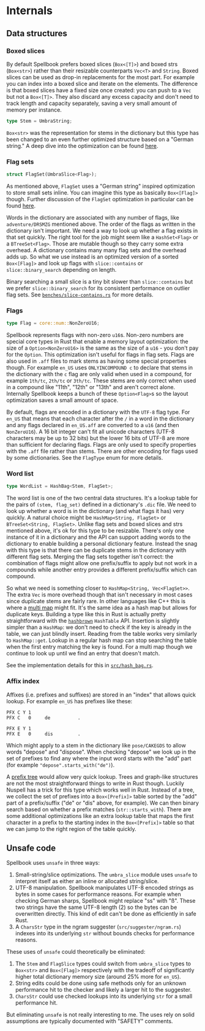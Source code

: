 # Internals

## Data structures

### Boxed slices

By default Spellbook prefers boxed slices (`Box<[T]>`) and boxed strs (`Box<str>`) rather than their resizable counterparts `Vec<T>` and `String`. Boxed slices can be used as drop-in replacements for the most part. For example you can index into a boxed slice and iterate on the elements. The difference is that boxed slices have a fixed size once created: you can push to a `Vec` but not a `Box<[T]>`. They also discard any excess capacity and don't need to track length and capacity separately, saving a very small amount of memory per instance.

```rust
type Stem = UmbraString;
```

`Box<str>` was the representation for stems in the dictionary but this type has been changed to an even further optimized structure based on a "German string." A deep dive into the optimization can be found [here](https://the-mikedavis.github.io/posts/german-string-optimizations-in-spellbook/).

### Flag sets

```rust
struct FlagSet(UmbraSlice<Flag>);
```

As mentioned above, `FlagSet` uses a "German string" inspired optimization to store small sets inline. You can imagine this type as basically `Box<[Flag]>` though. Further discussion of the `FlagSet` optimization in particular can be found [here](https://the-mikedavis.github.io/posts/german-string-optimizations-in-spellbook/#bonus-points-the-flagset-can-also-be-german).

Words in the dictionary are associated with any number of flags, like `adventure/DRSMZG` mentioned above. The order of the flags as written in the dictionary isn't important. We need a way to look up whether a flag exists in that set quickly. The right tool for the job might seem like a `HashSet<Flag>` or a `BTreeSet<Flag>`. Those are mutable though so they carry some extra overhead. A dictionary contains many many flag sets and the overhead adds up. So what we use instead is an optimized version of a sorted `Box<[Flag]>` and look up flags with `slice::contains` or `slice::binary_search` depending on length.

Binary searching a small slice is a tiny bit slower than `slice::contains` but we prefer `slice::binary_search` for its consistent performance on outlier flag sets. See [`benches/slice-contains.rs`](../benches/slice-contains.rs) for more details.

### Flags

```rust
type Flag = core::num::NonZeroU16;
```

Spellbook represents flags with non-zero `u16`s. Non-zero numbers are special core types in Rust that enable a memory layout optimization: the size of a `Option<NonZeroU16>` is the same as the size of a `u16` - you don't pay for the `Option`. This optimization isn't useful for flags in flag sets. Flags are also used in `.aff` files to mark stems as having some special properties though. For example `en_US` uses `ONLYINCOMPOUND c` to declare that stems in the dictionary with the `c` flag are only valid when used in a compound, for example `1th/tc`, `2th/tc` or `3th/tc`. These stems are only correct when used in a compound like "11th", "12th" or "13th" and aren't correct alone. Internally Spellbook keeps a bunch of these `Option<Flag>`s so the layout optimization saves a small amount of space.

By default, flags are encoded in a dictionary with the `UTF-8` flag type. For `en_US` that means that each character after the `/` in a word in the dictionary and any flags declared in `en_US.aff` are converted to a `u16` (and then `NonZeroU16`). A 16 bit integer can't fit all unicode characters (UTF-8 characters may be up to 32 bits) but the lower 16 bits of UTF-8 are more than sufficient for declaring flags. Flags are only used to specify properties with the `.aff` file rather than stems. There are other encoding for flags used by some dictionaries. See the `FlagType` enum for more details.

### Word list

```rust
type WordList = HashBag<Stem, FlagSet>;
```

The word list is one of the two central data structures. It's a lookup table for the pairs of `(stem, flag_set)` defined in a dictionary's `.dic` file. We need to look up whether a word is in the dictionary (and what flags it has) very quickly. A natural choice might be `HashMap<String, FlagSet>` or `BTreeSet<String, FlagSet>`. Unlike flag sets and boxed slices and strs mentioned above, it's ok for this type to be resizable. There's only one instance of it in a dictionary and the API can support adding words to the dictionary to enable building a personal dictionary feature. Instead the snag with this type is that there can be duplicate stems in the dictionary with different flag sets. Merging the flag sets together isn't correct: the combination of flags might allow one prefix/suffix to apply but not work in a compounds while another entry provides a different prefix/suffix which can compound.

So what we need is something closer to `HashMap<String, Vec<FlagSet>>`. The extra `Vec` is more overhead though that isn't necessary in most cases since duplicate stems are fairly rare. In other languages like C++ this is where a [multi map](https://en.cppreference.com/w/cpp/container/unordered_multimap) might fit. It's the same idea as a hash map but allows for duplicate keys. Building a type like this in Rust is actually pretty straightforward with the [`hashbrown`] `HashTable` API. Insertion is slightly simpler than a `HashMap`: we don't need to check if the key is already in the table, we can just blindly insert. Reading from the table works very similarly to `HashMap::get`. Lookup in a regular hash map can stop searching the table when the first entry matching the key is found. For a multi map though we continue to look up until we find an entry that doesn't match.

See the implementation details for this in [`src/hash_bag.rs`](../src/hash_bag.rs).

### Affix index

Affixes (i.e. prefixes and suffixes) are stored in an "index" that allows quick lookup. For example `en_US` has prefixes like these:

```
PFX C Y 1
PFX C   0     de          .

PFX E Y 1
PFX E   0     dis         .
```

Which might apply to a stem in the dictionary like `pose/CAKEGDS` to allow words "depose" and "dispose". When checking "depose" we look up in the set of prefixes to find any where the input word starts with the "add" part (for example `"depose".starts_with("de")`).

A [prefix tree](https://en.wikipedia.org/wiki/Trie) would allow very quick lookup. Trees and graph-like structures are not the most straightforward things to write in Rust though. Luckily Nuspell has a trick for this type which works well in Rust. Instead of a tree, we collect the set of prefixes into a `Box<[Prefix]>` table sorted by the "add" part of a prefix/suffix ("de" or "dis" above, for example). We can then binary search based on whether a prefix matches (`str::starts_with`). There are some additional optimizations like an extra lookup table that maps the first character in a prefix to the starting index in the `Box<[Prefix]>` table so that we can jump to the right region of the table quickly.

## Unsafe code

Spellbook uses `unsafe` in three ways:

1. Small-string/slice optimizations. The `umbra_slice` module uses `unsafe` to interpret itself as either an inline or allocated string/slice.
2. UTF-8 manipulation. Spellbook manipulates UTF-8 encoded strings as bytes in some cases for performance reasons. For example when checking German sharps, Spellbook might replace "ss" with "ß". These two strings have the same UTF-8 length (2) so the bytes can be overwritten directly. This kind of edit can't be done as efficiently in safe Rust.
3. A `CharsStr` type in the ngram suggester (`src/suggester/ngram.rs`) indexes into its underlying `str` without bounds checks for performance reasons.

These uses of `unsafe` could theoretically be eliminated:

1. The `Stem` and `FlagSlice` types could switch from `umbra_slice` types to `Box<str>` and `Box<[Flag]>` respectively with the tradeoff of significantly higher total dictionary memory size (around 25% more for `en_US`).
2. String edits could be done using safe methods only for an unknown performance hit to the checker and likely a larger hit to the suggester.
3. `CharsStr` could use checked lookups into its underlying `str` for a small performance hit.

But eliminating `unsafe` is not really interesting to me. The uses rely on solid assumptions are typically documented with "SAFETY" comments.

[`hashbrown`]: https://github.com/rust-lang/hashbrown
